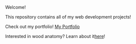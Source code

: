 <p>Welcome!</p>
<p>This repository contains all of my web development projects!</p>

<p>Check out my portfolio! <a href="leetakano.github.io">My Portfolio</a></p>

<p>Interested in wood anatomy? Learn about it<a href="leetakano.github.io/inwood">here</a>!</p>
